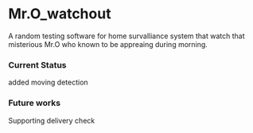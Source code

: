 # Mr.O_watchout

 A random testing software for home survalliance system that watch that misterious Mr.O who known to be appreaing during morning.

### Current Status

 added moving detection

### Future works

 Supporting delivery check
